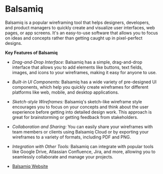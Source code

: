# Balsamiq

Balsamiq is a popular wireframing tool that helps designers, developers, and product managers to quickly create and visualize user interfaces, web pages, or app screens. It's an easy-to-use software that allows you to focus on ideas and concepts rather than getting caught up in pixel-perfect designs.

**Key Features of Balsamiq**

- *Drag-and-Drop Interface:* Balsamiq has a simple, drag-and-drop interface that allows you to add elements like buttons, text fields, images, and icons to your wireframes, making it easy for anyone to use.

- *Built-in UI Components:* Balsamiq has a wide variety of pre-designed UI components, which help you quickly create wireframes for different platforms like web, mobile, and desktop applications.

- *Sketch-style Wireframes:* Balsamiq's sketch-like wireframe style encourages you to focus on your concepts and think about the user experience before getting into detailed design work. This approach is great for brainstorming or getting feedback from stakeholders.

- *Collaboration and Sharing:* You can easily share your wireframes with team members or clients using Balsamiq Cloud or by exporting your wireframes to a variety of formats, including PDF and PNG.

- *Integration with Other Tools:* Balsamiq can integrate with popular tools like Google Drive, Atlassian Confluence, Jira, and more, allowing you to seamlessly collaborate and manage your projects.

- [Balsamiq Website](https://balsamiq.com/)